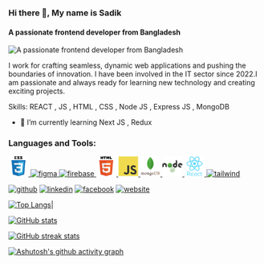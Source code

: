 ### Hi there 👋, My name is Sadik
#### A passionate frontend developer from Bangladesh
![A passionate frontend developer from Bangladesh](https://i.ibb.co/vZVw713/Front-End.png)

I work for crafting seamless, dynamic web applications and pushing the boundaries of innovation. I have been involved in the IT sector since 2022.I am passionate and always ready for learning new technology and creating exciting projects.

Skills:  REACT , JS , HTML , CSS , Node JS , Express JS , MongoDB

- 🌱 I’m currently learning Next JS , Redux 

<h3 align="left">Languages and Tools:</h3>
<p align="left"> <a href="https://www.w3schools.com/css/" target="_blank" rel="noreferrer"> <img src="https://raw.githubusercontent.com/devicons/devicon/master/icons/css3/css3-original-wordmark.svg" alt="css3" width="40" height="40"/> </a> <a href="https://www.figma.com/" target="_blank" rel="noreferrer"> <img src="https://www.vectorlogo.zone/logos/figma/figma-icon.svg" alt="figma" width="40" height="40"/> </a> <a href="https://firebase.google.com/" target="_blank" rel="noreferrer"> <img src="https://www.vectorlogo.zone/logos/firebase/firebase-icon.svg" alt="firebase" width="40" height="40"/> </a> <a href="https://www.w3.org/html/" target="_blank" rel="noreferrer"> <img src="https://raw.githubusercontent.com/devicons/devicon/master/icons/html5/html5-original-wordmark.svg" alt="html5" width="40" height="40"/> </a> <a href="https://developer.mozilla.org/en-US/docs/Web/JavaScript" target="_blank" rel="noreferrer"> <img src="https://raw.githubusercontent.com/devicons/devicon/master/icons/javascript/javascript-original.svg" alt="javascript" width="40" height="40"/> </a> <a href="https://www.mongodb.com/" target="_blank" rel="noreferrer"> <img src="https://raw.githubusercontent.com/devicons/devicon/master/icons/mongodb/mongodb-original-wordmark.svg" alt="mongodb" width="40" height="40"/> </a> <a href="https://nodejs.org" target="_blank" rel="noreferrer"> <img src="https://raw.githubusercontent.com/devicons/devicon/master/icons/nodejs/nodejs-original-wordmark.svg" alt="nodejs" width="40" height="40"/> </a> <a href="https://reactjs.org/" target="_blank" rel="noreferrer"> <img src="https://raw.githubusercontent.com/devicons/devicon/master/icons/react/react-original-wordmark.svg" alt="react" width="40" height="40"/> </a> <a href="https://tailwindcss.com/" target="_blank" rel="noreferrer"> <img src="https://www.vectorlogo.zone/logos/tailwindcss/tailwindcss-icon.svg" alt="tailwind" width="40" height="40"/> </a> </p>

[<img src='https://cdn.jsdelivr.net/npm/simple-icons@3.0.1/icons/github.svg' alt='github' height='40'>](https://github.com/SadikMuktadir)  [<img src='https://cdn.jsdelivr.net/npm/simple-icons@3.0.1/icons/linkedin.svg' alt='linkedin' height='40'>](https://www.linkedin.com/in/md-sadik-muktadir/)  [<img src='https://cdn.jsdelivr.net/npm/simple-icons@3.0.1/icons/facebook.svg' alt='facebook' height='40'>](https://www.facebook.com/sadikmuktadir.mithun)  [<img src='https://cdn.jsdelivr.net/npm/simple-icons@3.0.1/icons/icloud.svg' alt='website' height='40'>](https://sadikmoktadir-59e6a.web.app/)  

[![Top Langs](https://github-readme-stats.vercel.app/api/top-langs/?username=SadikMuktadir)](https://github.com/anuraghazra/github-readme-stats)| <a href="https://github.com/anuraghazra/github-readme-stats">

![GitHub stats](https://github-readme-stats.vercel.app/api?username=SadikMuktadir&show_icons=true&count_private=true)  

![GitHub streak stats](https://streak-stats.demolab.com/?user=SadikMuktadir)  


[![Ashutosh's github activity graph](https://github-readme-activity-graph.vercel.app/graph?username=SadikMuktadir&theme=dracula)](https://github.com/ashutosh00710/github-readme-activity-graph)



